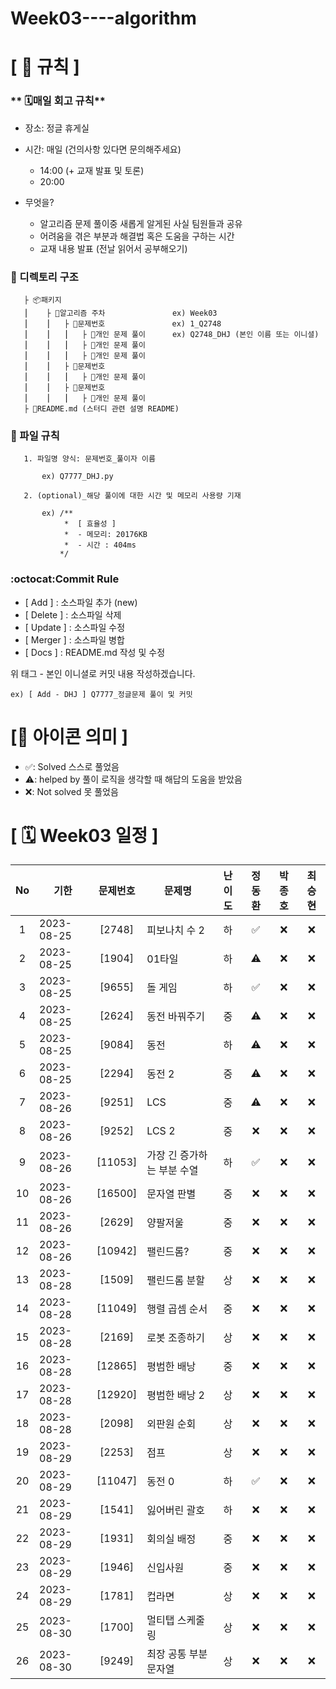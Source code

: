 # Week03----algorithm

# **[ 🚫 규칙 ]**

### ** 🗓매일 회고 규칙**
- 장소: 정글 휴게실
- 시간: 매일 (건의사항 있다면 문의해주세요)
    - 14:00  (+ 교재 발표 및 토론)
    - 20:00  
    
- 무엇을?
    - 알고리즘 문제 풀이중 새롭게 알게된 사실 팀원들과 공유
    - 어려움을 겪은 부분과 해결법 혹은 도움을 구하는 시간
    - 교재 내용 발표 (전날 읽어서 공부해오기)

### **📌 디렉토리 구조**

       ├ 📦패키지
       ⎮    ├ 📁알고리즘 주차               ex) Week03
       ⎮    ⎮   ├ 📁문제번호               ex) 1_Q2748
       ⎮    ⎮   ⎮   ├︎ 📃개인 문제 풀이      ex) Q2748_DHJ (본인 이름 또는 이니셜)
       ⎮    ⎮   ⎮   ├︎ 📃개인 문제 풀이
       ⎮    ⎮   ⎮   ├ 📃개인 문제 풀이
       ⎮    ⎮   ├ 📁문제번호  
       ⎮    ⎮   ⎮   ├︎ 📃개인 문제 풀이
       ⎮    ⎮   ├ 📁문제번호
       ⎮    ⎮   ⎮   ├ 📃개인 문제 풀이
       ├ 📝README.md (스터디 관련 설명 README)


### **📌 파일 규칙**

       1. 파일명 양식: 문제번호_풀이자 이름
   
           ex) Q7777_DHJ.py

       2. (optional)_해당 풀이에 대한 시간 및 메모리 사용량 기재
           
           ex) /**
                *  [ 효율성 ]
                *  - 메모리: 20176KB
                *  - 시간 : 404ms
               */

### **:octocat:Commit Rule** ###
- [ Add ]    : 소스파일 추가 (new)
- [ Delete ] : 소스파일 삭제
- [ Update ] : 소스파일 수정
- [ Merger ] : 소스파일 병합
- [ Docs ]   : README.md 작성 및 수정

위 태그 - 본인 이니셜로 커밋 내용 작성하겠습니다.

    ex) [ Add - DHJ ] Q7777_정글문제 풀이 및 커밋

# **[📌 아이콘 의미 ]**
- ✅: Solved 스스로 풀었음
- ⚠️: helped by 풀이 로직을 생각할 때 해답의 도움을 받았음
- ❌: Not solved 못 풀었음

# **[ 🗓 Week03 일정 ]**

|No|기한|문제번호|문제명|난이도|정동환|박종호|최승현
|:-:|------|:-----:|-------|:-----:|:-----:|:-----:|:-----:|
|1|2023-08-25|[2748]|피보나치 수 2|하|✅|❌|❌|
|2|2023-08-25|[1904]|01타일|하|⚠️|❌|❌|
|3|2023-08-25|[9655]|돌 게임|하|✅|❌|❌|
|4|2023-08-25|[2624]|동전 바꿔주기|중|⚠️|❌|❌|
|5|2023-08-25|[9084]|동전|하|⚠️|❌|❌|
|6|2023-08-25|[2294]|동전 2|중|⚠️|❌|❌|
|7|2023-08-26|[9251]|LCS|중|⚠️|❌|❌|
|8|2023-08-26|[9252]|LCS 2|중|❌|❌|❌|
|9|2023-08-26|[11053]|가장 긴 증가하는 부분 수열|하|✅|❌|❌|
|10|2023-08-26|[16500]|문자열 판별|중|❌|❌|❌|
|11|2023-08-26|[2629]|양팔저울|중|❌|❌|❌|
|12|2023-08-26|[10942]|팰린드롬?|중|❌|❌|❌|
|13|2023-08-28|[1509]|팰린드롬 분할|상|❌|❌|❌|
|14|2023-08-28|[11049]|행렬 곱셈 순서|중|❌|❌|❌|
|15|2023-08-28|[2169]|로봇 조종하기|상|❌|❌|❌|
|16|2023-08-28|[12865]|평범한 배낭|중|❌|❌|❌|
|17|2023-08-28|[12920]|평범한 배낭 2|상|❌|❌|❌|
|18|2023-08-28|[2098]|외판원 순회|상|❌|❌|❌|
|19|2023-08-29|[2253]|점프|상|❌|❌|❌|
|20|2023-08-29|[11047]|동전 0|하|✅|❌|❌|
|21|2023-08-29|[1541]|잃어버린 괄호|하|❌|❌|❌|
|22|2023-08-29|[1931]|회의실 배정|중|❌|❌|❌|
|23|2023-08-29|[1946]|신입사원|중|❌|❌|❌|
|24|2023-08-29|[1781]|컵라면|상|❌|❌|❌|
|25|2023-08-30|[1700]|멀티탭 스케줄링|상|❌|❌|❌|
|26|2023-08-30|[9249]|최장 공통 부분 문자열|상|❌|❌|❌|


